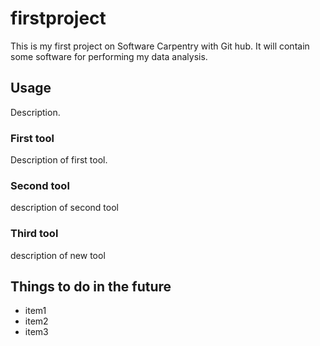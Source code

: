 # firstproject
This is my first project on Software Carpentry with Git hub.
It will contain some software for performing my data analysis.

## Usage
Description.

### First tool
Description of first tool.

### Second tool
description of second tool

### Third tool
description of new tool

## Things to do in the future
- item1
- item2
- item3 
